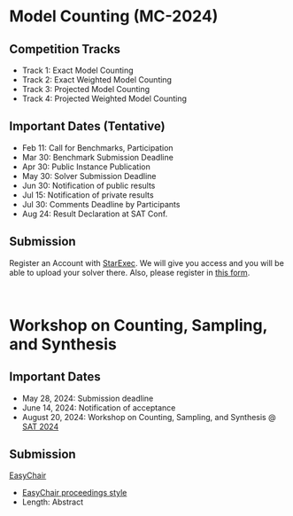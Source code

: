 ---
---

# Model Counting  (MC-2024)

## Competition Tracks
- Track 1: Exact Model Counting
- Track 2: Exact Weighted Model Counting
- Track 3: Projected Model Counting
- Track 4: Projected Weighted Model Counting

## Important Dates (Tentative)
- Feb 11: Call for Benchmarks, Participation
- Mar 30: Benchmark Submission Deadline
- Apr 30: Public Instance Publication
- May 30: Solver Submission Deadline
- Jun 30: Notification of public results
- Jul 15: Notification of private results
- Jul 30: Comments Deadline by Participants
- Aug 24: Result Declaration at SAT Conf.


## Submission
Register an Account with [StarExec](https://www.starexec.org/starexec/secure/explore/spaces.jsp?id=441292).
 We will give you access and you will be able to upload your solver there. Also, please register in [this form](https://forms.gle/Xf3GfSLVkRDJSspK7).


<!--[Detailed Submission information](mc_submission).-->

<br />

# Workshop on Counting, Sampling, and Synthesis

<!-- To be updated soon. -->

## Important Dates

- May 28, 2024: Submission deadline
- June 14, 2024: Notification of acceptance
- August 20, 2024: Workshop on Counting, Sampling, and Synthesis @ [SAT 2024](http://satisfiability.org/SAT24/)

## Submission

[EasyChair](https://easychair.org/conferences/?conf=mcw2024)
- [EasyChair proceedings style](https://easychair.org/publications/easychair.zip)
- Length: Abstract




